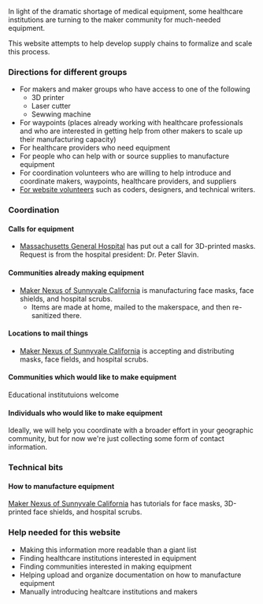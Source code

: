 In light of the dramatic shortage of medical equipment, some healthcare institutions are turning to the maker community for much-needed equipment.

This website attempts to help develop supply chains to formalize and scale this process.

### Directions for different groups
* For makers and maker groups who have access to one of the following
  * 3D printer
  * Laser cutter
  * Sewwing machine
* For waypoints (places already working with healthcare professionals and who are interested in getting help from other makers to scale up their manufacturing capacity)
* For healthcare providers who need equipment
* For people who can help with or source supplies to manufacture equipment
* For coordination volunteers who are willing to help introduce and coordinate makers, waypoints, healthcare providers, and suppliers
* [For website volunteers](readme.html) such as coders, designers, and technical writers.

### Coordination

#### Calls for equipment
* [Massachusetts General Hospital](https://www.nbcboston.com/news/coronavirus/mgh-desperately-needs-supplies-president-says/2094292/) has put out a call for 3D-printed masks. Request is from the hospital president: Dr. Peter Slavin. 

#### Communities already making equipment
* [Maker Nexus of Sunnyvale California](http://makernexuswiki.com/index.php?title=MN_COVID_Response) is manufacturing face masks, face shields, and hospital scrubs.
  * Items are made at home, mailed to the makerspace, and then re-sanitized there.

#### Locations to mail things
* [Maker Nexus of Sunnyvale California](http://makernexuswiki.com/index.php?title=MN_COVID_Response) is accepting and distributing masks, face fields, and hospital scrubs.

#### Communities which would like to make equipment
Educational institutuions welcome

#### Individuals who would like to make equipment
Ideally, we will help you coordinate with a broader effort in your geographic community, but for now we're just collecting some form of contact information.

### Technical bits

#### How to manufacture equipment
[Maker Nexus of Sunnyvale California](http://makernexuswiki.com/index.php?title=MN_COVID_Response) has tutorials for face masks, 3D-printed face shields, and hospital scrubs.

### Help needed for this website
* Making this information more readable than a giant list
* Finding healthcare institutions interested in equipment
* Finding communities interested in making equipment
* Helping upload and organize documentation on how to manufacture equipment
* Manually introducing healtcare institutions and makers



